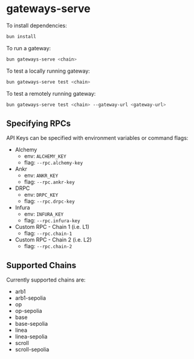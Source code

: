 # gateways-serve

To install dependencies:

```bash
bun install
```

To run a gateway:

```bash
bun gateways-serve <chain>
```

To test a locally running gateway:

```bash
bun gateways-serve test <chain>
```

To test a remotely running gateway:

```bash
bun gateways-serve test <chain> --gateway-url <gateway-url>
```

## Specifying RPCs

API Keys can be specified with environment variables or command flags:

- Alchemy
  - env: `ALCHEMY_KEY`
  - flag: `--rpc.alchemy-key`
- Ankr
  - env: `ANKR_KEY`
  - flag: `--rpc.ankr-key`
- DRPC
  - env: `DRPC_KEY`
  - flag: `--rpc.drpc-key`
- Infura
  - env: `INFURA_KEY`
  - flag: `--rpc.infura-key`
- Custom RPC - Chain 1 (i.e. L1)
  - flag: `--rpc.chain-1`
- Custom RPC - Chain 2 (i.e. L2)
  - flag: `--rpc.chain-2`

## Supported Chains

Currently supported chains are:

- arb1
- arb1-sepolia
- op
- op-sepolia
- base
- base-sepolia
- linea
- linea-sepolia
- scroll
- scroll-sepolia
